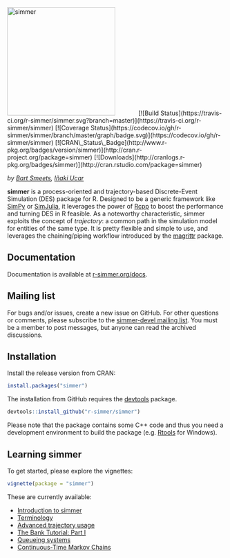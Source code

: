 <img src="docs/images/simmer-logo.png" alt="simmer" width="250" style="margin-right:50px">
[![Build Status](https://travis-ci.org/r-simmer/simmer.svg?branch=master)](https://travis-ci.org/r-simmer/simmer)
[![Coverage Status](https://codecov.io/gh/r-simmer/simmer/branch/master/graph/badge.svg)](https://codecov.io/gh/r-simmer/simmer)
[![CRAN\_Status\_Badge](http://www.r-pkg.org/badges/version/simmer)](http://cran.r-project.org/package=simmer)
[![Downloads](http://cranlogs.r-pkg.org/badges/simmer)](http://cran.rstudio.com/package=simmer)

*by [Bart Smeets](https://github.com/Bart6114), [Iñaki Ucar](https://github.com/Enchufa2)*

**simmer** is a process-oriented and trajectory-based Discrete-Event Simulation (DES) package for R. Designed to be a generic framework like [SimPy](https://simpy.readthedocs.org) or [SimJulia](http://simjuliajl.readthedocs.org), it leverages the power of [Rcpp](http://www.rcpp.org/) to boost the performance and turning DES in R feasible. As a noteworthy characteristic, simmer exploits the concept of _trajectory_: a common path in the simulation model for entities of the same type. It is pretty flexible and simple to use, and leverages the chaining/piping workflow introduced by the [magrittr](https://github.com/smbache/magrittr) package.

## Documentation

Documentation is available at [r-simmer.org/docs](http://r-simmer.org/docs).

## Mailing list

For bugs and/or issues, create a new issue on GitHub. For other questions or comments, please subscribe to the [simmer-devel mailing list](https://groups.google.com/forum/#!forum/simmer-devel). You must be a member to post messages, but anyone can read the archived discussions.

## Installation

Install the release version from CRAN:

``` r
install.packages("simmer")
```

The installation from GitHub requires the [devtools](https://github.com/hadley/devtools) package.

``` r
devtools::install_github("r-simmer/simmer")
```

Please note that the package contains some C++ code and thus you need a development environment to build the package (e.g. [Rtools](http://cran.r-project.org/bin/windows/Rtools/) for Windows).

## Learning simmer

To get started, please explore the vignettes: 

``` r
vignette(package = "simmer")
```

These are currently available:

* [Introduction to simmer](https://cran.r-project.org/web/packages/simmer/vignettes/A-introduction.html)
* [Terminology](https://cran.r-project.org/web/packages/simmer/vignettes/B-terminology.html)
* [Advanced trajectory usage](https://cran.r-project.org/web/packages/simmer/vignettes/C-trajectories.html)
* [The Bank Tutorial: Part I](https://cran.r-project.org/web/packages/simmer/vignettes/D-bank-1.html)
* [Queueing systems](https://cran.r-project.org/web/packages/simmer/vignettes/E-queueing-systems.html)
* [Continuous-Time Markov Chains](https://cran.r-project.org/web/packages/simmer/vignettes/F-ctmc.html)
